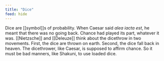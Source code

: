 ```yaml
---
title: "Dice"
feed: hide
---
```


Dice are [[symbol]]s of probability. When Caesar said _alea iacta est_, he meant that there was no going back. Chance had played its part, whatever it was. [[Nietzsche]] and [[Deleuze]] think about the dicethrow in two movements. First, the dice are thrown on earth. Second, the dice fall back in heaven. The dicethrower, like Caesar, is supposed to affirm chance. So it must be bad manners, like Shakuni, to use loaded dice.